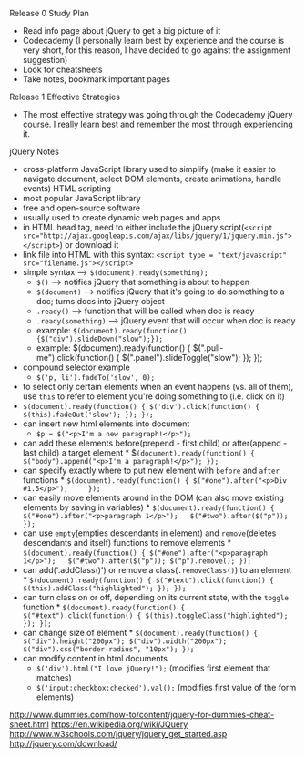 Release 0
Study Plan
* Read info page about jQuery to get a big picture of it
* Codecademy (I personally learn best by experience and the course is very short, for this reason, I have decided to go against the assignment suggestion)
* Look for cheatsheets
* Take notes, bookmark important pages

Release 1
Effective Strategies
* The most effective strategy was going through the Codecademy jQuery course.  I really learn best and remember the most through experiencing it.  


jQuery Notes
* cross-platform JavaScript library used to simplify (make it easier to navigate document, select DOM elements, create animations, handle events) HTML scripting
* most popular JavaScript library
* free and open-source software
* usually used to create dynamic web pages and apps
* in HTML head tag, need to either include the jQuery script(`<script src="http://ajax.googleapis.com/ajax/libs/jquery/1/jquery.min.js"></script>`) or download it
* link file into HTML with this syntax: `<script type = "text/javascript" src="filename.js"></script>`
* simple syntax --> `$(document).ready(something);`
	* `$()` --> notifies jQuery that something is about to happen
	* `$(document)` --> notifies jQuery that it's going to do something to a doc; turns docs into jQuery object
	* `.ready()` --> function that will be called when doc is ready
	* `.ready(something)` --> jQuery event that will occur when doc is ready
	* example: `$(document).ready(function(){$("div").slideDown("slow");});`
	* example: 
	$(document).ready(function() {
    	$(".pull-me").click(function() {
        	$(".panel").slideToggle("slow");
        });
	});
* compound selector example
	* `$('p, li').fadeTo('slow', 0);`
* to select only certain elements when an event happens (vs. all of them), use `this` to refer to element you're doing something to (i.e. click on it)
 * `$(document).ready(function() {
    $('div').click(function() {
        $(this).fadeOut('slow');
    });
});`
* can insert new html elements into document
	* `$p = $("<p>I'm a new paragraph!</p>");`
* can add these elements before(prepend - first child) or after(append - last child) a target element
	* 
	$`(document).ready(function() {
    	$("body").append("<p>I'm a paragraph!</p>");
	});`
* can specify exactly where to put new element with `before` and `after` functions
	* 
	`$(document).ready(function() {
    	$("#one").after("<p>Div #1.5</p>");    
	});`
* can easily move elements around in the DOM (can also move existing elements by saving in variables)
	* 
	`$(document).ready(function() {
    	$("#one").after("<p>paragraph 1</p>");  
    	$("#two").after($("p"));
	});`
* can use `empty`(empties descendants in element) and `remove`(deletes descendants and itself) functions to remove elements
	* 
	`$(document).ready(function() {
    	$("#one").after("<p>paragraph 1</p>");  
    	$("#two").after($("p"));
    	$("p").remove();
	});`
* can add('.addClass()') or remove a class(`.removeClass()`) to an element
	* 
	`$(document).ready(function() {
    	$("#text").click(function() {
   			 $(this).addClass("highlighted");
    	});
	});`
* can turn class on or off, depending on its current state, with the `toggle` function
	* 
	`$(document).ready(function() {
    	$("#text").click(function() {
       		 $(this).toggleClass("highlighted");
    	});
	});`
* can change size of element
	* 
	`$(document).ready(function() {
    	$("div").height("200px");
    	$("div").width("200px");
    	$("div").css("border-radius", "10px");
	});`
* can modify content in html documents
	* `$('div').html("I love jQuery!");` (modifies first element that matches)
	* `$('input:checkbox:checked').val();` (modifies first value of the form elements)

http://www.dummies.com/how-to/content/jquery-for-dummies-cheat-sheet.html
https://en.wikipedia.org/wiki/JQuery
http://www.w3schools.com/jquery/jquery_get_started.asp
http://jquery.com/download/
